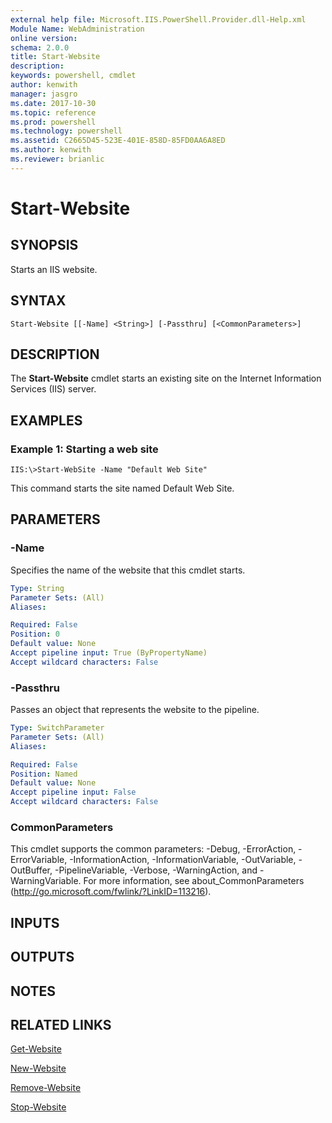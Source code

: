 ```yaml
---
external help file: Microsoft.IIS.PowerShell.Provider.dll-Help.xml
Module Name: WebAdministration
online version: 
schema: 2.0.0
title: Start-Website
description: 
keywords: powershell, cmdlet
author: kenwith
manager: jasgro
ms.date: 2017-10-30
ms.topic: reference
ms.prod: powershell
ms.technology: powershell
ms.assetid: C2665D45-523E-401E-858D-85FD0AA6A8ED
ms.author: kenwith
ms.reviewer: brianlic
---
```


# Start-Website

## SYNOPSIS
Starts an IIS website.

## SYNTAX

```
Start-Website [[-Name] <String>] [-Passthru] [<CommonParameters>]
```

## DESCRIPTION
The **Start-Website** cmdlet starts an existing site on the Internet Information Services (IIS) server.

## EXAMPLES

### Example 1: Starting a web site
```
IIS:\>Start-WebSite -Name "Default Web Site"
```

This command starts the site named Default Web Site.

## PARAMETERS

### -Name
Specifies the name of the website that this cmdlet starts.

```yaml
Type: String
Parameter Sets: (All)
Aliases: 

Required: False
Position: 0
Default value: None
Accept pipeline input: True (ByPropertyName)
Accept wildcard characters: False
```

### -Passthru
Passes an object that represents the website to the pipeline.

```yaml
Type: SwitchParameter
Parameter Sets: (All)
Aliases: 

Required: False
Position: Named
Default value: None
Accept pipeline input: False
Accept wildcard characters: False
```

### CommonParameters
This cmdlet supports the common parameters: -Debug, -ErrorAction, -ErrorVariable, -InformationAction, -InformationVariable, -OutVariable, -OutBuffer, -PipelineVariable, -Verbose, -WarningAction, and -WarningVariable. For more information, see about_CommonParameters (http://go.microsoft.com/fwlink/?LinkID=113216).

## INPUTS

## OUTPUTS

## NOTES

## RELATED LINKS

[Get-Website](./Get-Website.md)

[New-Website](./New-Website.md)

[Remove-Website](./Remove-Website.md)

[Stop-Website](./Stop-Website.md)
